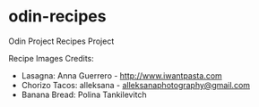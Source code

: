 # odin-recipes
Odin Project Recipes Project

Recipe Images Credits:
- Lasagna: Anna Guerrero - http://www.iwantpasta.com
- Chorizo Tacos: alleksana - alleksanaphotography@gmail.com​
- Banana Bread: Polina Tankilevitch
